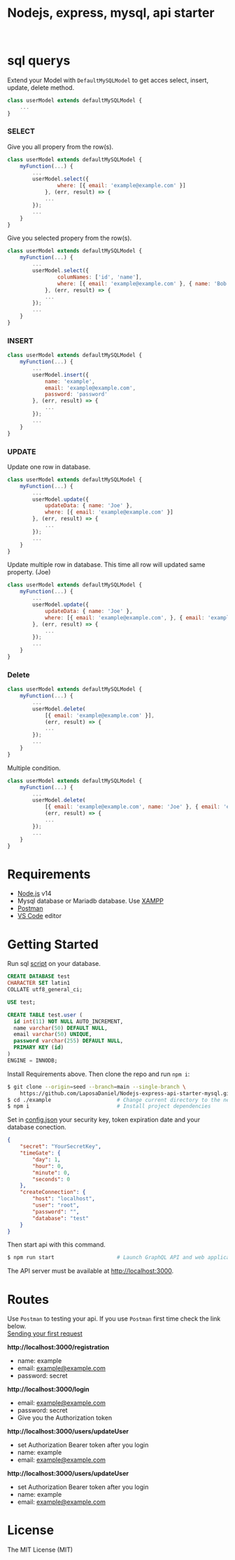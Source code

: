 # Nodejs, express, mysql, api starter
<br>

# sql querys

Extend your Model with `DefaultMySQLModel` to get acces select, insert, update, delete method.

```JavaScript
class userModel extends defaultMySQLModel {
    ...
}
```
### SELECT

Give you all propery from the row(s).

```JavaScript
class userModel extends defaultMySQLModel {
    myFunction(...) {
        ...
        userModel.select({
                where: [{ email: 'example@example.com' }]
            }, (err, result) => {
            ...
        });
        ...
    }
}
```

Give you selected propery from the row(s).

```JavaScript
class userModel extends defaultMySQLModel {
    myFunction(...) {
        ...
        userModel.select({
                columNames: ['id', 'name'],
                where: [{ email: 'example@example.com' }, { name: 'Bob' }]
            }, (err, result) => {
            ...
        });
        ...
    }
}
```

### INSERT

```JavaScript
class userModel extends defaultMySQLModel {
    myFunction(...) {
        ...
        userModel.insert({
            name: 'example',
            email: 'example@example.com',
            password: 'password'
        }, (err, result) => {
            ...
        });
        ...
    }
}
```

### UPDATE

Update one row in database.

```JavaScript
class userModel extends defaultMySQLModel {
    myFunction(...) {
        ...
        userModel.update({
            updateData: { name: 'Joe' },
            where: [{ email: 'example@example.com' }]
        }, (err, result) => {
            ...
        });
        ...
    }
}
```

Update multiple row in database. This time all row will updated same property. (Joe)

```JavaScript
class userModel extends defaultMySQLModel {
    myFunction(...) {
        ...
        userModel.update({
            updateData: { name: 'Joe' },
            where: [{ email: 'example@example.com', }, { email: 'example2@example.com' }, { name: 'Bob', age: 35 }]
        }, (err, result) => {
            ...
        });
        ...
    }
}
```

### Delete

```JavaScript
class userModel extends defaultMySQLModel {
    myFunction(...) {
        ...
        userModel.delete(
            [{ email: 'example@example.com' }],
            (err, result) => {
            ...
        });
        ...
    }
}
```

Multiple condition.

```JavaScript
class userModel extends defaultMySQLModel {
    myFunction(...) {
        ...
        userModel.delete(
            [{ email: 'example@example.com', name: 'Joe' }, { email: 'example2@example.com' }, { name: 'Bob' }],
            (err, result) => {
            ...
        });
        ...
    }
}
```

# Requirements

- [Node.js](https://nodejs.org/) v14
- Mysql database or Mariadb database. Use [XAMPP](https://www.apachefriends.org/index.html)
- [Postman](https://www.postman.com/pricing/)
- [VS Code](https://code.visualstudio.com/) editor

# Getting Started

Run sql [script](create.sql) on your database.

```SQL
CREATE DATABASE test
CHARACTER SET latin1
COLLATE utf8_general_ci;

USE test;

CREATE TABLE test.user (
  id int(11) NOT NULL AUTO_INCREMENT,
  name varchar(50) DEFAULT NULL,
  email varchar(50) UNIQUE,
  password varchar(255) DEFAULT NULL,
  PRIMARY KEY (id)
)
ENGINE = INNODB;
``` 

Install Requirements above. Then clone the repo and run `npm i`:

```bash
$ git clone --origin=seed --branch=main --single-branch \
    https://github.com/LaposaDaniel/Nodejs-express-api-starter-mysql.git example
$ cd ./example                     # Change current directory to the newly created one
$ npm i                            # Install project dependencies
```

Set in [config.json](config.json) your security key, token expiration date and your database conection.

```json
{
    "secret": "YourSecretKey",
    "timeGate": {
        "day": 1,
        "hour": 0,
        "minute": 0,
        "seconds": 0
    },
    "createConnection": {
        "host": "localhost",
        "user": "root",
        "password": "",
        "database": "test"
    }
}
```

Then start api with this command.

```bash
$ npm run start                    # Launch GraphQL API and web application
```

The API server must be available at [http://localhost:3000](http://localhost:3000).

# Routes

Use `Postman` to testing your api. If you use `Postman` first time check the link below.<br>
[Sending your first request](https://learning.postman.com/docs/getting-started/sending-the-first-request/)

**http://localhost:3000/registration**<br>
- name: example <br>
- email: example@example.com <br>
- password: secret

 **http://localhost:3000/login**<br>
 - email: example@example.com <br>
 - password: secret
 - Give you the Authorization token

 **http://localhost:3000/users/updateUser**<br>
 - set Authorization Bearer token after you login<br>
 - name: example <br>
 - email: example@example.com

 **http://localhost:3000/users/updateUser**<br>
 - set Authorization Bearer token after you login<br>
 - name: example <br>
 - email: example@example.com

# License

The MIT License (MIT)